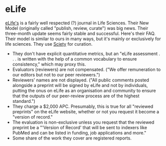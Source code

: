 # eLife



[eLife's](https://elifesciences.org/) is a fairly well respected (?) journal in Life Sciences. Their New Model (originally called "publish, review, curate") was big news. Their three-month update seems fairly stable and successful. Here's their FAQ. Their model is similar to ours in many ways, but it's mainly or exclusively for life sciences. They use [Sciety](https://sciety.org/) for curation.

* They don't have explicit quantitative metrics, but an "eLife assessment . . . is written with the help of a common vocabulary to ensure consistency," which may proxy this.
* Evaluators (reviewers) are not compensated. ("We offer remuneration to our editors but not to our peer reviewers.")
* Reviewers' names are not displayed. ("All public comments posted alongside a preprint will be signed by eLife and not by individuals, putting the onus on eLife as an organisation and community to ensure that the outputs of our peer-review process are of the highest standard.")
* They charge a $2,000 APC. Presumably, this is true for all "reviewed preprints" on the eLife website, whether or not you request it become a "version of record."
* The evaluation is non-exclusive unless you request that the reviewed preprint be a "'Version of Record' that will be sent to indexers like PubMed and can be listed in funding, job applications and more."
* Some share of the work they cover are registered reports.
